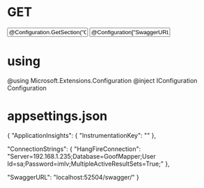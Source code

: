 # GET
<input id="swagger" value='@Configuration.GetSection("ConnectionStrings")["HangFireConnection"]'/>

<input id="swagger" value='@Configuration["SwaggerURL"]'/>

# using
@using Microsoft.Extensions.Configuration
@inject IConfiguration Configuration

# appsettings.json
{
  "ApplicationInsights": {
    "InstrumentationKey": ""
  },

  "ConnectionStrings": {
    "HangFireConnection": "Server=192.168.1.235;Database=GoofMapper;User Id=sa;Password=imlv;MultipleActiveResultSets=True;"
  },

  "SwaggerURL": "localhost:52504/swagger/"
}


